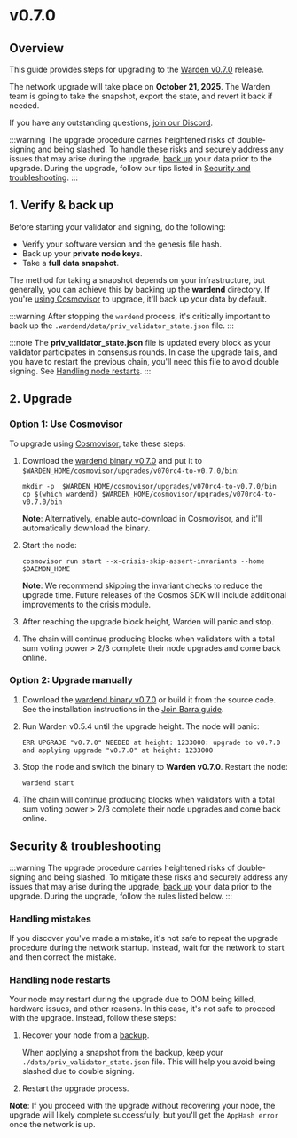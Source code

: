 ﻿---
sidebar_position: 1
---

# v0.7.0

## Overview

This guide provides steps for upgrading to the [Warden v0.7.0](https://github.com/warden-protocol/wardenprotocol/releases/tag/v0.7.0) release.

The network upgrade will take place on **October 21, 2025**. The Warden team is going to take the snapshot, export the state, and revert it back if needed.

If you have any outstanding questions, [join our Discord](https://discord.com/invite/wardenprotocol).

:::warning
The upgrade procedure carries heightened risks of double-signing and being slashed. To handle these risks and securely address any issues that may arise during the upgrade, [back up](#1-verify--back-up) your data prior to the upgrade. During the upgrade, follow our tips listed in [Security and troubleshooting](#security--troubleshooting).
:::

## 1. Verify & back up

Before starting your validator and signing, do the following:

- Verify your software version and the genesis file hash.
- Back up your **private node keys**.
- Take a **full data snapshot**.

The method for taking a snapshot depends on your infrastructure, but generally, you can achieve this by backing up the **wardend** directory. If you're [using Cosmovisor](#option-1-use-cosmovisor) to upgrade, it'll back up your data by default.

:::warning
After stopping the `wardend` process, it's critically important to back up the `.wardend/data/priv_validator_state.json` file.
:::

:::note
The **priv_validator_state.json** file is updated every block as your validator participates in consensus rounds. In case the upgrade fails, and you have to restart the previous chain, you'll need this file to avoid double signing. See [Handling node restarts](#handling-node-restarts).
:::

## 2. Upgrade

### Option 1: Use Cosmovisor

To upgrade using [Cosmovisor](https://pkg.go.dev/cosmossdk.io/tools/cosmovisor), take these steps:

1. Download the [wardend binary v0.7.0](https://github.com/warden-protocol/wardenprotocol/releases/tag/v0.7.0) and put it to `$WARDEN_HOME/cosmovisor/upgrades/v070rc4-to-v0.7.0/bin`:

   ```shell
   mkdir -p  $WARDEN_HOME/cosmovisor/upgrades/v070rc4-to-v0.7.0/bin
   cp $(which wardend) $WARDEN_HOME/cosmovisor/upgrades/v070rc4-to-v0.7.0/bin
   ```

   **Note**: Alternatively, enable auto-download in Cosmovisor, and it'll automatically download the binary.

2. Start the node:

   ```shell
   cosmovisor run start --x-crisis-skip-assert-invariants --home $DAEMON_HOME
   ```

   **Note**: We recommend skipping the invariant checks to reduce the upgrade time. Future releases of the Cosmos SDK will include additional improvements to the crisis module.

3. After reaching the upgrade block height, Warden will panic and stop.

4. The chain will continue producing blocks when validators with a total sum voting power > 2/3 complete their node upgrades and come back online.

### Option 2: Upgrade manually

1. Download the [wardend binary v0.7.0](https://github.com/warden-protocol/wardenprotocol/releases/tag/v0.7.0) or build it from the source code. See the installation instructions in the [Join Barra guide](../join-barra#1-install-the-binary).

2. Run Warden v0.5.4 until the upgrade height. The node will panic:

   ```shell
   ERR UPGRADE "v0.7.0" NEEDED at height: 1233000: upgrade to v0.7.0 and applying upgrade "v0.7.0" at height: 1233000
   ```

3. Stop the node and switch the binary to **Warden v0.7.0**. Restart the node:

   ```shell
   wardend start
   ```

4. The chain will continue producing blocks when validators with a total sum voting power > 2/3 complete their node upgrades and come back online.

## Security & troubleshooting

:::warning
The upgrade procedure carries heightened risks of double-signing and being slashed. To mitigate these risks and securely address any issues that may arise during the upgrade, [back up](#1-verify--back-up) your data prior to the upgrade. During the upgrade, follow the rules listed below.
:::

### Handling mistakes

If you discover you've made a mistake, it's not safe to repeat the upgrade procedure during the network startup. Instead, wait for the network to start and then correct the mistake.

### Handling node restarts

Your node may restart during the upgrade due to OOM being killed, hardware issues, and other reasons. In this case, it's not safe to proceed with the upgrade. Instead, follow these steps:

1. Recover your node from a [backup](#1-verify--back-up).

   When applying a snapshot from the backup, keep your `./data/priv_validator_state.json` file. This will help you avoid being slashed due to double signing.

2. Restart the upgrade process.

**Note**: If you proceed with the upgrade without recovering your node, the upgrade will likely complete successfully, but you'll get the `AppHash error` once the network is up.
